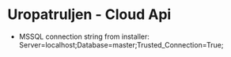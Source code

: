 # Uropatruljen - Cloud Api



* MSSQL connection string from installer: Server=localhost;Database=master;Trusted_Connection=True;
